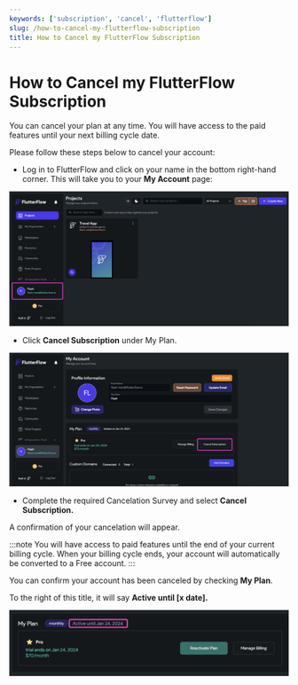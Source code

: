 ```yaml
---
keywords: ['subscription', 'cancel', 'flutterflow']
slug: /how-to-cancel-my-flutterflow-subscription
title: How to Cancel my FlutterFlow Subscription
---
```

# How to Cancel my FlutterFlow Subscription

You can cancel your plan at any time. You will have access to the paid features until your next billing cycle date.​

Please follow these steps below to cancel your account:

- Log in to FlutterFlow and click on your name in the bottom right-hand corner. This will take you to your **My Account** page:

![](../assets/20250430121447310219.png)

- Click **Cancel Subscription** under My Plan.

![](../assets/20250430121447630867.png)

- Complete the required Cancelation Survey and select **Cancel Subscription.**

A confirmation of your cancelation will appear. 

:::note
You will have access to paid features until the end of your current billing cycle. When your billing cycle ends, your account will automatically be converted to a Free account.
:::


You can confirm your account has been canceled by checking **My Plan**. 

To the right of this title, it will say **Active until [x date].**

![](../assets/20250430121447869708.png)